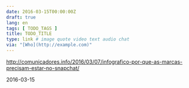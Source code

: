 ```yaml
---
date: 2016-03-15T00:00:00Z
draft: true
lang: en
tags: [ TODO_TAGS ]
title: TODO_TITLE
type: link # image quote video text audio chat
via: "[Who](http://example.com)"
---
```


<http://comunicadores.info/2016/03/07/infografico-por-que-as-marcas-precisam-estar-no-snapchat/>

2016-03-15



